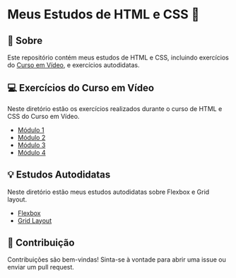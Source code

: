 # Meus Estudos de HTML e CSS 🚀

## :notebook: Sobre

Este repositório contém meus estudos de HTML e CSS, incluindo exercícios do [Curso em Vídeo](https://www.cursoemvideo.com/), e exercícios autodidatas.

## :computer: Exercícios do Curso em Vídeo

Neste diretório estão os exercícios realizados durante o curso de HTML e CSS do Curso em Vídeo.

- [Módulo 1](módulo\1)
- [Módulo 2](módulo\2)
- [Módulo 3](módulo\3)
- [Módulo 4](módulo\4)

## :bulb: Estudos Autodidatas

Neste diretório estão meus estudos autodidatas sobre Flexbox e Grid layout.

- [Flexbox](Estudos-Independentes/Flexbox)
- [Grid Layout](Estudos-Independentes/Grid)

## :handshake: Contribuição

Contribuições são bem-vindas! Sinta-se à vontade para abrir uma issue ou enviar um pull request.